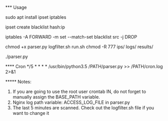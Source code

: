 *** Usage

sudo apt install ipset iptables

ipset create blacklist hash:ip

iptables -A FORWARD -m set --match-set blacklist src -j DROP

chmod +x parser.py logfilter.sh run.sh
chmod -R 777 ips/ logs/ results/

./parser.py

**** Cron
*/5 * * * * /usr/bin/python3.5 /PATH/parser.py >> /PATH/cron.log 2>&1


***** Notes:

1. If you are going to use the root user crontab IN, do not forget to manually assign the BASE_PATH variable.
2. Nginx log path variable: ACCESS_LOG_FILE in parser.py
3. The last 5 minutes are scanned. Check out the logfilter.sh file if you want to change it